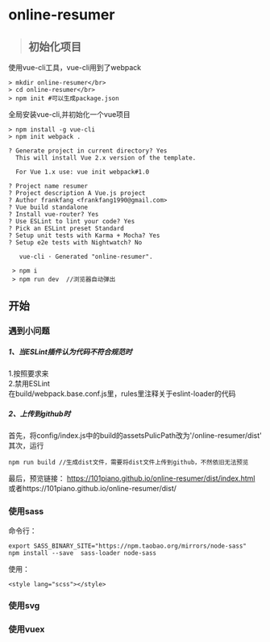 # online-resumer

>## 初始化项目
使用vue-cli工具，vue-cli用到了webpack</br>
```
> mkdir online-resumer</br>
> cd online-resumer</br>
> npm init #可以生成package.json

```

全局安装vue-cli,并初始化一个vue项目</br>

```
> npm install -g vue-cli
> npm init webpack .

? Generate project in current directory? Yes
  This will install Vue 2.x version of the template.

  For Vue 1.x use: vue init webpack#1.0

? Project name resumer
? Project description A Vue.js project
? Author frankfang <frankfang1990@gmail.com>
? Vue build standalone
? Install vue-router? Yes
? Use ESLint to lint your code? Yes
? Pick an ESLint preset Standard
? Setup unit tests with Karma + Mocha? Yes
? Setup e2e tests with Nightwatch? No

   vue-cli · Generated "online-resumer".
 
 > npm i 
 > npm run dev  //浏览器自动弹出
```
## 开始</br>
### 遇到小问题</br>
##### 1、当ESLint插件认为代码不符合规范时</br>
1.按照要求来</br>
2.禁用ESLint</br>
在build/webpack.base.conf.js里，rules里注释关于eslint-loader的代码</br>
##### 2、上传到github时</br>
首先，将config/index.js中的build的assetsPulicPath改为'/online-resumer/dist'</br>
其次，运行
```
npm run build //生成dist文件，需要将dist文件上传到github，不然依旧无法预览
```
最后，预览链接： https://101piano.github.io/online-resumer/dist/index.html </br>
或者https://101piano.github.io/online-resumer/dist/ </br>

### 使用sass</br> 
命令行：</br>
```
export SASS_BINARY_SITE="https://npm.taobao.org/mirrors/node-sass"
npm install --save  sass-loader node-sass
```
使用：</br>
```
<style lang="scss"></style>
```
### 使用svg</br>

### 使用vuex</br>




